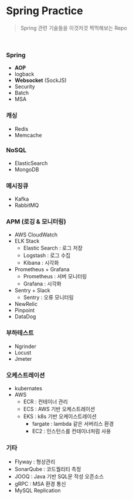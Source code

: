 # Spring Practice

> Spring 관련 기술들을 이것저것 찍먹해보는 Repo

<br>

### Spring

- **AOP**
- logback
- **Websocket** (SockJS)
- Security
- Batch
- MSA

### 캐싱

- Redis
- Memcache

### NoSQL

- ElasticSearch
- MongoDB

### 메시징큐

- Kafka
- RabbitMQ

### APM (로깅 & 모니터링)

- AWS CloudWatch
- ELK Stack
   - Elastic Search : 로그 저장
   - Logstash : 로그 수집
   - Kibana : 시각화
- Prometheus + Grafana
   - Prometheus : 서버 모니터링
   - Grafana : 시각화
- Sentry + Slack
   - Sentry : 오류 모니터링 
- NewRelic
- Pinpoint
- DataDog

### 부하테스트

- Ngrinder
- Locust
- Jmeter

### 오케스트레이션

- kubernates
- AWS
   - ECR : 컨테이너 관리
   - ECS : AWS 기반 오케스트레이션
   - EKS : k8s 기반 오케이스트레이션
      - fargate : lambda 같은 서버리스 환경
      - EC2 : 인스턴스를 컨테이너처럼 사용

### 기타

- Flyway : 형상관리
- SonarQube : 코드퀄리티 측정
- JOOQ : Java 기반 SQL문 작성 오픈소스
- gRPC : MSA 환경 통신
- MySQL Replication


